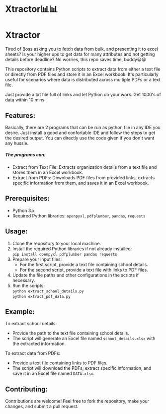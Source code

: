 <!DOCTYPE html>
<html lang="en">
<head>
    <meta charset="UTF-8">
    <meta name="viewport" content="width=device-width, initial-scale=1.0">
</head>
<body>
    <h1>Xtractor📊📊</h1>
    <div class="container">
        <h1>Xtractor</h1>
        <p>Tired of Boss asking you to fetch data from bulk, and presenting it to excel sheets? Is your higher ups to get data for many attributes and not getting details before deadline? No worries, this repo saves time, buddy😀😀</p>
        <p>This repository contains Python scripts to extract data from either a text file or directly from PDF files and store it in an Excel workbook. It's particularly useful for scenarios where data is distributed across multiple PDFs or a text file.</p>
        <p>Just provide a txt file full of links and let Python do your work. Get 1000's of data within 10 mins</p>
        <h2>Features:</h2>
        <p>Basically, there are 2 programs that can be run as python file in any IDE you desire. Just install a good and confortable IDE and follow the steps to get the desired output. You can directly use the code given if you don't want any hussle.</p>
        <h5>The programs can: </h5>
        <ul>
            <li>Extract from Text File: Extracts organization details from a text file and stores them in an Excel workbook.</li>
            <li>Extract from PDFs: Downloads PDF files from provided links, extracts specific information from them, and saves it in an Excel workbook.</li>
        </ul>
        <h2>Prerequisites:</h2>
        <ul>
            <li>Python 3.x</li>
            <li>Required Python libraries: <code>openpyxl</code>, <code>pdfplumber</code>, <code>pandas</code>, <code>requests</code></li>
        </ul>
        <h2>Usage:</h2>
        <ol>
            <li>Clone the repository to your local machine.</li>
            <li>Install the required Python libraries if not already installed:
                <br><code>pip install openpyxl pdfplumber pandas requests</code>
            </li>
            <li>Prepare your input files:
                <ul>
                    <li>For the first script, provide a text file containing school details.</li>
                    <li>For the second script, provide a text file with links to PDF files.</li>
                </ul>
            </li>
            <li>Update the file paths and other configurations in the scripts if necessary.</li>
            <li>Run the scripts:
                <br><code>python extract_school_details.py</code>
                <br><code>python extract_pdf_data.py</code>
            </li>
        </ol>
        <h2>Example:</h2>
        <p>To extract school details:</p>
        <ul>
            <li>Provide the path to the text file containing school details.</li>
            <li>The script will generate an Excel file named <code>school_details.xlsx</code> with the extracted information.</li>
        </ul>
        <p>To extract data from PDFs:</p>
        <ul>
            <li>Provide a text file containing links to PDF files.</li>
            <li>The script will download the PDFs, extract specific information, and save it in an Excel file named <code>DATA.xlsx</code>.</li>
        </ul>
        <h2>Contributing:</h2>
        <p>Contributions are welcome! Feel free to fork the repository, make your changes, and submit a pull request.</p>
    </div>
</body>
</html>
